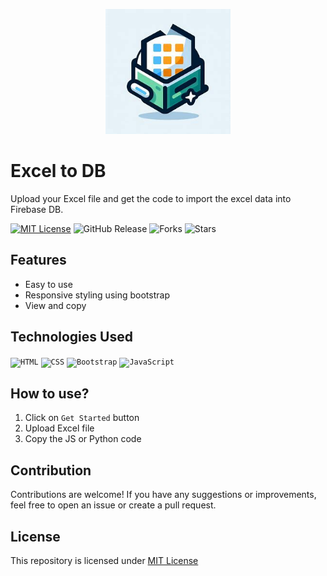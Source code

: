 <p align="center">
  <img src="logo.jpg" height="200" width="200">
</p>

# Excel to DB
Upload your Excel file and get the code to import the excel data into Firebase DB.

[![MIT License](https://img.shields.io/badge/License-MIT-green.svg)](https://github.com/Harshit2012/Excel-to-DB?tab=MIT-1-ov-file#readme)
![GitHub Release](https://img.shields.io/github/v/release/harshit2012/Excel-to-DB)
![Forks](https://img.shields.io/github/forks/harshit2012/Excel-to-DB)
![Stars](https://img.shields.io/github/stars/harshit2012/Excel-to-DB)

## Features
- Easy to use
- Responsive styling using bootstrap
- View and copy

## Technologies Used
<code><img width="50" src="https://user-images.githubusercontent.com/25181517/192158954-f88b5814-d510-4564-b285-dff7d6400dad.png" alt="HTML" title="HTML"/></code>
<code><img width="50" src="https://user-images.githubusercontent.com/25181517/183898674-75a4a1b1-f960-4ea9-abcb-637170a00a75.png" alt="CSS" title="CSS"/></code>
<code><img width="50" src="https://user-images.githubusercontent.com/25181517/183898054-b3d693d4-dafb-4808-a509-bab54cf5de34.png" alt="Bootstrap" title="Bootstrap"/></code>
<code><img width="50" src="https://user-images.githubusercontent.com/25181517/117447155-6a868a00-af3d-11eb-9cfe-245df15c9f3f.png" alt="JavaScript" title="JavaScript"/></code>

## How to use?
1. Click on `Get Started` button
2. Upload Excel file
3. Copy the JS or Python code

## Contribution
Contributions are welcome! If you have any suggestions or improvements, feel free to open an issue or create a pull request.

## License
This repository is licensed under [MIT License](https://github.com/Harshit2012/Excel-to-DB#MIT-1-ov-file)
